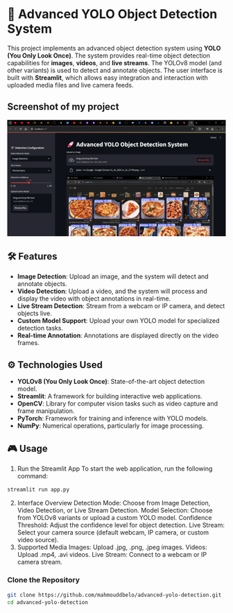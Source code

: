 # 🚀 Advanced YOLO Object Detection System

This project implements an advanced object detection system using **YOLO (You Only Look Once)**. The system provides real-time object detection capabilities for **images**, **videos**, and **live streams**. The YOLOv8 model (and other variants) is used to detect and annotate objects. The user interface is built with **Streamlit**, which allows easy integration and interaction with uploaded media files and live camera feeds.
## Screenshot of my project 
![Alt text](https://github.com/mahmouddbelo/Object-Detection-System/blob/main/Advanced%20YOLO%20Detection%20-%20Google%20Chrome%2012_18_2024%206_14_26%20PM.png)


## 🛠️ Features

- **Image Detection**: Upload an image, and the system will detect and annotate objects.
- **Video Detection**: Upload a video, and the system will process and display the video with object annotations in real-time.
- **Live Stream Detection**: Stream from a webcam or IP camera, and detect objects live.
- **Custom Model Support**: Upload your own YOLO model for specialized detection tasks.
- **Real-time Annotation**: Annotations are displayed directly on the video frames.

## ⚙️ Technologies Used

- **YOLOv8 (You Only Look Once)**: State-of-the-art object detection model.
- **Streamlit**: A framework for building interactive web applications.
- **OpenCV**: Library for computer vision tasks such as video capture and frame manipulation.
- **PyTorch**: Framework for training and inference with YOLO models.
- **NumPy**: Numerical operations, particularly for image processing.

## 🎮 Usage
1. Run the Streamlit App
To start the web application, run the following command:

```bash 
streamlit run app.py
```
2. Interface Overview
Detection Mode: Choose from Image Detection, Video Detection, or Live Stream Detection.
Model Selection: Choose from YOLOv8 variants or upload a custom YOLO model.
Confidence Threshold: Adjust the confidence level for object detection.
Live Stream: Select your camera source (default webcam, IP camera, or custom video source).
3. Supported Media
Images: Upload .jpg, .png, .jpeg images.
Videos: Upload .mp4, .avi videos.
Live Stream: Connect to a webcam or IP camera stream.


### Clone the Repository

```bash
git clone https://github.com/mahmouddbelo/advanced-yolo-detection.git
cd advanced-yolo-detection
```
